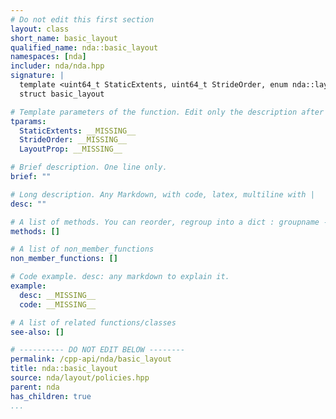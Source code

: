 ```yaml
---
# Do not edit this first section
layout: class
short_name: basic_layout
qualified_name: nda::basic_layout
namespaces: [nda]
includer: nda/nda.hpp
signature: |
  template <uint64_t StaticExtents, uint64_t StrideOrder, enum nda::layout_prop_e LayoutProp>
  struct basic_layout

# Template parameters of the function. Edit only the description after the :
tparams:
  StaticExtents: __MISSING__
  StrideOrder: __MISSING__
  LayoutProp: __MISSING__

# Brief description. One line only.
brief: ""

# Long description. Any Markdown, with code, latex, multiline with |
desc: ""

# A list of methods. You can reorder, regroup into a dict : groupname -> list
methods: []

# A list of non_member_functions
non_member_functions: []

# Code example. desc: any markdown to explain it.
example:
  desc: __MISSING__
  code: __MISSING__

# A list of related functions/classes
see-also: []

# ---------- DO NOT EDIT BELOW --------
permalink: /cpp-api/nda/basic_layout
title: nda::basic_layout
source: nda/layout/policies.hpp
parent: nda
has_children: true
...
```


